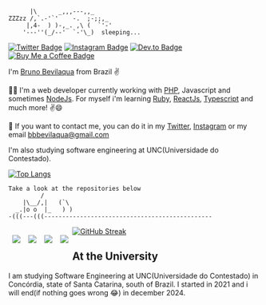 ```
      |\      _,,,---,,_
ZZZzz /,`.-'`'    -.  ;-;;,_
     |,4-  ) )-,_. ,\ (  `'-'
    '---''(_/--'  `-'\_)  sleeping...
```
[![Twitter Badge](https://img.shields.io/badge/Twitter-Profile-informational?style=flat&logo=twitter&logoColor=white&color=1CA2F1)](https://twitter.com/NoWayBevilaqua)
[![Instagram Badge](https://img.shields.io/badge/Instagram-Profile-informational?style=flat&logo=instagram&logoColor=white&color=A33AAB)](https://www.instagram.com/bevilaquabruno/)
[![Dev.to Badge](https://img.shields.io/badge/Dev.to-Profile-informational?style=flat&logo=dev.to&logoColor=white&color=AAAAAA)](https://dev.to/bevilaquabruno)
[![Buy Me a Coffee Badge](https://img.shields.io/badge/Buy%20Me%20a%20Coffee-To%20Help%20My%20Studies-informational?style=flat&logo=buymeacoffee&logoColor=white&color=fff200)](https://www.buymeacoffee.com/bevilaqua)


I'm [Bruno Bevilaqua](https://bevilaqua.surge.sh) from Brazil ✌

👨‍💻 I'm a web developer currently working with [PHP](https://www.php.net/), Javascript and sometimes [NodeJs](https://nodejs.org/en/). For myself i'm learning [Ruby](https://www.ruby-lang.org/en/), [ReactJs](https://reactjs.org/), [Typescript](https://www.typescriptlang.org/) and much more! ✌😄

💬 If you want to contact me, you can do it in my [Twitter](https://twitter.com/NoWayBevilaqua), [Instagram](https://www.instagram.com/bevilaquabruno/) or my email bbbevilaqua@gmail.com


I'm also studying software engineering at UNC(Universidade do Contestado).

[![Top Langs](https://github-readme-stats.vercel.app/api/top-langs/?username=anuraghazra&theme=radical)](https://github.com/anuraghazra/github-readme-stats)

```
Take a look at the repositories below
         /
    |\__/,|   (`\
  _.|o o  |_   ) )
-(((---(((-----------------------------------------------
```
<a href="https://github.com/bevilaquabruno/coinberpunk-react">
  <img align="left" style="margin:1rem 0.5rem" src="https://github-readme-stats.vercel.app/api/pin/?username=bevilaquabruno&repo=coinberpunk-react&title_color=fc00a8&text_color=FFFFFF&icon_color=fc00a8&bg_color=1A2B34" />
</a>

<a href="https://github.com/bevilaquabruno/simple-blockchain">
  <img align="left" style="margin:1rem 0.5rem" src="https://github-readme-stats.vercel.app/api/pin/?username=bevilaquabruno&repo=simple-blockchain&title_color=fc00a8&text_color=FFFFFF&icon_color=fc00a8&bg_color=1A2B34" />
</a>

<a href="https://github.com/bevilaquabruno/library-api">
  <img align="left" style="margin:1rem 0.5rem" src="https://github-readme-stats.vercel.app/api/pin/?username=bevilaquabruno&repo=library-api&title_color=fc00a8&text_color=FFFFFF&icon_color=fc00a8&bg_color=1A2B34" />
</a>

<a href="https://github.com/bevilaquabruno/registro-vendas">
  <img align="left" style="margin:1rem 0.5rem" src="https://github-readme-stats.vercel.app/api/pin/?username=bevilaquabruno&repo=registro-vendas&title_color=fc00a8&text_color=FFFFFF&icon_color=fc00a8&bg_color=1A2B34" />
</a>

[![GitHub Streak](https://github-readme-streak-stats.herokuapp.com?user=bevilaquabruno&theme=radical&hide_border=true)](https://git.io/streak-stats)

## At the University

I am studying Software Engineering at UNC(Universidade do Contestado) in Concórdia, state of Santa Catarina, south of Brazil. I started in 2021 and i will end(if nothing goes wrong :joy:) in december 2024.

